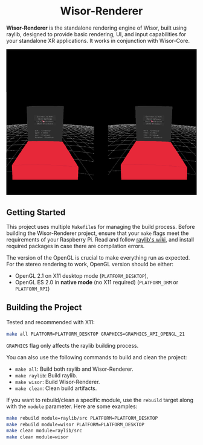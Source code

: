 <center><h1 align=center>Wisor-Renderer</h1></center>

**Wisor-Renderer** is the standalone rendering engine of Wisor, built using raylib, designed to provide basic rendering, UI, and input capabilities for your standalone XR applications. It works in conjunction with Wisor-Core.

![](./_docs/imgs/wisor_renderer.png)

## Getting Started

This project uses multiple `Makefile`s for managing the build process.
Before building the Wisor-Renderer project, ensure that your `make` flags meet the requirements of your Raspberry Pi. Read and follow [raylib's wiki](https://github.com/raysan5/raylib/wiki/Working-on-Raspberry-Pi), and install required packages in case there are compilation errors.

The version of the OpenGL is crucial to make everything run as expected. For the stereo rendering to work, OpenGL version should be either:

- OpenGL 2.1 on X11 desktop mode (`PLATFORM_DESKTOP`),
- OpenGL ES 2.0 in **native mode** (no X11 required) (`PLATFORM_DRM` or `PLATFORM_RPI`)

## Building the Project

Tested and recommended with X11:

```bash
make all PLATFORM=PLATFORM_DESKTOP GRAPHICS=GRAPHICS_API_OPENGL_21
```

`GRAPHICS` flag only affects the raylib building process.

You can also use the following commands to build and clean the project:

- `make all`: Build both raylib and Wisor-Renderer.
- `make raylib`: Build raylib.
- `make wisor`: Build Wisor-Renderer.
- `make clean`: Clean build artifacts.

If you want to rebuild/clean a specific module, use the `rebuild` target along with the `module` parameter. Here are some examples:

```bash
make rebuild module=raylib/src PLATFORM=PLATFORM_DESKTOP
make rebuild module=wisor PLATFORM=PLATFORM_DESKTOP
make clean module=raylib/src
make clean module=wisor
```
